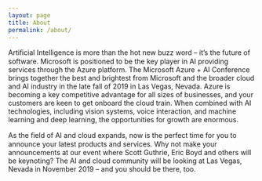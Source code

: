 ```yaml
---
layout: page
title: About
permalink: /about/
---
```


Artiﬁcial Intelligence is more than the hot new buzz word – it’s the future of software. Microsoft is positioned to be the key player in AI providing services through the Azure platform. The Microsoft Azure + AI Conference brings together the best and brightest from Microsoft and the broader cloud and AI industry in the late fall of 2019 in Las Vegas, Nevada. Azure is becoming a key competitive advantage for all sizes of businesses, and your customers are keen to get onboard the cloud train. When combined with AI technologies, including vision systems, voice interaction, and machine learning and deep learning, the opportunities for growth are enormous.

As the ﬁeld of AI and cloud expands, now is the perfect time for you to announce your latest products and services. Why not make your announcements at our event where Scott Guthrie, Eric Boyd and others will be keynoting? The AI and cloud community will be looking at Las Vegas, Nevada in November 2019 – and you should be there, too.


[AzureAI-organization]: https://www.azureaiconf.com
